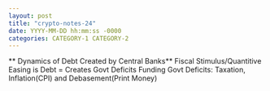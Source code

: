 ```yaml
---
layout: post
title: "crypto-notes-24"
date: YYYY-MM-DD hh:mm:ss -0000
categories: CATEGORY-1 CATEGORY-2
---
```


** Dynamics of Debt Created by Central Banks**
Fiscal Stimulus/Quantitive Easing is Debt = Creates Govt Deficits 
Funding Govt Deficits: Taxation, Inflation(CPI) and Debasement(Print Money)
